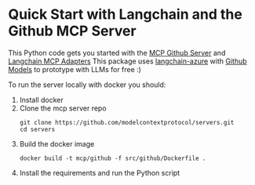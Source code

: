 # Quick Start with Langchain and the Github MCP Server

This Python code gets you started with the [MCP Github Server](https://github.com/modelcontextprotocol/servers/blob/main/src/github/README.md) and [Langchain MCP Adapters](https://github.com/langchain-ai/langchain-mcp-adapters/tree/main)
This package uses [langchain-azure](https://github.com/langchain-ai/langchain-azure) with [Github Models](https://github.com/marketplace/models/azure-openai/gpt-4o) to prototype with LLMs for free :) 

To run the server locally with docker you should:
1. Install docker
2. Clone the mcp server repo
   ```
   git clone https://github.com/modelcontextprotocol/servers.git
   cd servers
   ```
3. Build the docker image
   ```
   docker build -t mcp/github -f src/github/Dockerfile .
   ```
4. Install the requirements and run the Python script
